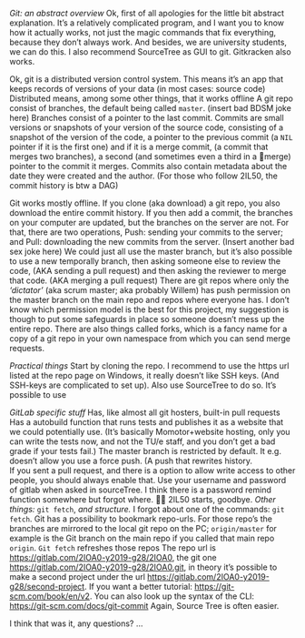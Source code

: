 *Git: an abstract overview*
Ok, first of all apologies for the little bit abstract explanation. It’s a relatively complicated program, and I want you to know how it actually works, not just the magic commands that fix everything, because they don’t always work. And besides, we are university students, we can do this.
I also recommend SourceTree as GUI to git. Gitkracken also works.

Ok, git is a distributed version control system. This means it’s an app that keeps records of versions of your data (in most cases: source code) Distributed means, among some other things, that it works offline 
A git repo consist of branches, the default being called ```master```. (insert bad BDSM joke here) Branches consist of a pointer to the last commit. 
Commits are small versions or snapshots of your version of the source code, consisting of a snapshot of the version of the code, a pointer to the previous commit (a ```NIL``` pointer if it is the first one) and if it is a merge commit, (a commit that merges two branches), a second (and sometimes even a third in a 🐙merge) pointer to the commit it merges. Commits also contain metadata about the date they were created and the author. (For those who follow 2IL50, the commit history is btw a DAG)

Git works mostly offline. If you clone (aka download) a git repo, you also download the entire commit history. If you then add a commit, the branches on your computer are updated, but the branches on the server are not. 
For that, there are two operations, Push: sending your commits to the server; and Pull: downloading the new commits from the server. (Insert another bad sex joke here) 
We could just all use the master branch, but it’s also possible to use a new temporally branch, then asking someone else to review the code, (AKA sending a pull request) and then asking the reviewer to merge that code. (AKA merging a pull request) There are git repos where only the _‘dictator’_ (aka scrum master; aka probably Willem) has push permission on the master branch on the main repo and repos where everyone has. I don’t know which permission model is the best for this project, my suggestion is though to put some safeguards in place so someone doesn’t mess up the entire repo. 
There are also things called forks, which is a fancy name for a copy of a git repo in your own namespace from which you can send merge requests.

*Practical things*
Start by cloning the repo. I recommend to use the https url listed at the repo page on Windows, it really doesn’t like SSH keys. (And SSH-keys are complicated to set up). Also use SourceTree to do so. 
It’s possible to use

*GitLab specific stuff*
Has, like almost all git hosters, built-in pull requests
Has a autobuild function that runs tests and publishes it as a website that we could potentially use. (It’s basically Momotor+website hosting, only you can write the tests now, and not the TU/e staff, and you don’t get a bad grade if your tests fail.)
The master branch is restricted by default. It e.g. doesn’t allow you use a force push. (A push that rewrites history.  
If you sent a pull request, and there is a option to allow write access to other people, you should always enable that.
Use your username and password of gitlab when asked in sourceTree. I think there is a password remind function somewhere but forgot where. 🤷‍♂️
2IL50 starts, goodbye.
*Other things:* ```git fetch```, *and structure.*
I forgot about one of the commands: ```git fetch```. Git has a possibility to bookmark repo-urls. For those repo’s the branches are mirrored to the local git repo on the PC; ```origin/master``` for example is the Git branch on the main repo if you called that main repo ```origin```. ```Git fetch``` refreshes those repos
The repo url is https://gitlab.com/2IOA0-y2019-g28/2IOA0, the git one https://gitlab.com/2IOA0-y2019-g28/2IOA0.git, in theory it’s possible to make a second project under the url https://gitlab.com/2IOA0-y2019-g28/second-project. 
If you want a better tutorial: https://git-scm.com/book/en/v2. 
You can also look up the syntax of the CLI: https://git-scm.com/docs/git-commit 
Again, Source Tree is often easier. 

I think that was it, any questions?
…


